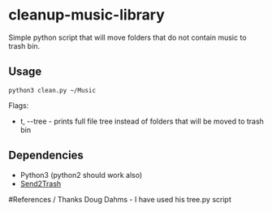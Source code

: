 # cleanup-music-library
Simple python script that will move folders that do not contain music to trash bin.

## Usage
    python3 clean.py ~/Music

Flags:
  * t, --tree - prints full file tree instead of folders that will be moved to trash bin

## Dependencies
* Python3 (python2 should work also)
* [Send2Trash](https://github.com/hsoft/send2trash)

#References / Thanks
Doug Dahms - I have used his tree.py script
